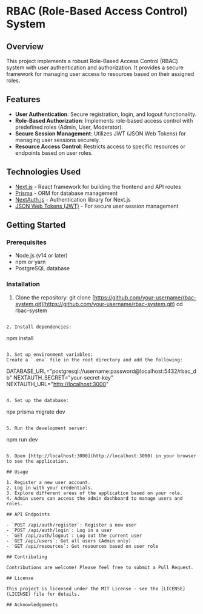 # RBAC (Role-Based Access Control) System

## Overview

This project implements a robust Role-Based Access Control (RBAC) system with user authentication and authorization. It provides a secure framework for managing user access to resources based on their assigned roles.

## Features

- **User Authentication**: Secure registration, login, and logout functionality.
- **Role-Based Authorization**: Implements role-based access control with predefined roles (Admin, User, Moderator).
- **Secure Session Management**: Utilizes JWT (JSON Web Tokens) for managing user sessions securely.
- **Resource Access Control**: Restricts access to specific resources or endpoints based on user roles.

## Technologies Used

- [Next.js](https://nextjs.org/) - React framework for building the frontend and API routes
- [Prisma](https://www.prisma.io/) - ORM for database management
- [NextAuth.js](https://next-auth.js.org/) - Authentication library for Next.js
- [JSON Web Tokens (JWT)](https://jwt.io/) - For secure user session management

## Getting Started

### Prerequisites

- Node.js (v14 or later)
- npm or yarn
- PostgreSQL database

### Installation

1. Clone the repository:
git clone [https://github.com/your-username/rbac-system.git](https://github.com/your-username/rbac-system.git)
cd rbac-system

```plaintext

2. Install dependencies:
```

npm install

```plaintext

3. Set up environment variables:
Create a `.env` file in the root directory and add the following:
```

DATABASE_URL="postgresql://username:password@localhost:5432/rbac_db"
NEXTAUTH_SECRET="your-secret-key"
NEXTAUTH_URL="[http://localhost:3000](http://localhost:3000)"

```plaintext

4. Set up the database:
```

npx prisma migrate dev

```plaintext

5. Run the development server:
```

npm run dev

```plaintext

6. Open [http://localhost:3000](http://localhost:3000) in your browser to see the application.

## Usage

1. Register a new user account.
2. Log in with your credentials.
3. Explore different areas of the application based on your role.
4. Admin users can access the admin dashboard to manage users and roles.

## API Endpoints

- `POST /api/auth/register`: Register a new user
- `POST /api/auth/login`: Log in a user
- `GET /api/auth/logout`: Log out the current user
- `GET /api/users`: Get all users (Admin only)
- `GET /api/resources`: Get resources based on user role

## Contributing

Contributions are welcome! Please feel free to submit a Pull Request.

## License

This project is licensed under the MIT License - see the [LICENSE](LICENSE) file for details.

## Acknowledgements

```
                            
